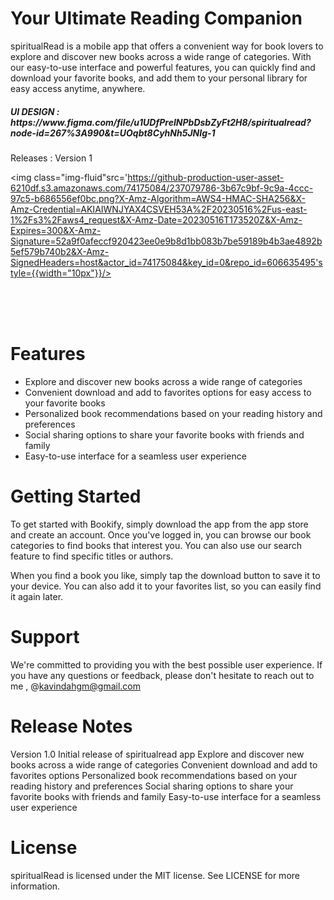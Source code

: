 # Your Ultimate Reading Companion <br>
spiritualRead is a mobile app that offers a convenient way for book lovers to explore and discover new books across a wide range of categories. With our easy-to-use interface and powerful features, you can quickly find and download your favorite books, and add them to your personal library for easy access anytime, anywhere.<br>
<h5>UI DESIGN :  https://www.figma.com/file/u1UDfPreINPbDsbZyFt2H8/spiritualread?node-id=267%3A990&t=UOqbt8CyhNh5JNIg-1 </h5> 
Releases : Version 1
<br>



<img class="img-fluid"src='https://github-production-user-asset-6210df.s3.amazonaws.com/74175084/237079786-3b67c9bf-9c9a-4ccc-97c5-b686556ef0bc.png?X-Amz-Algorithm=AWS4-HMAC-SHA256&X-Amz-Credential=AKIAIWNJYAX4CSVEH53A%2F20230516%2Fus-east-1%2Fs3%2Faws4_request&X-Amz-Date=20230516T173520Z&X-Amz-Expires=300&X-Amz-Signature=52a9f0afeccf920423ee0e9b8d1bb083b7be59189b4b3ae4892b5ef579b740b2&X-Amz-SignedHeaders=host&actor_id=74175084&key_id=0&repo_id=606635495'style={{width="10px"}}/>

<br>
<br>
<br>

# Features
  - Explore and discover new books across a wide range of categories
  - Convenient download and add to favorites options for easy access to your favorite   books
  - Personalized book recommendations based on your reading history and preferences
  - Social sharing options to share your favorite books with friends and family
  - Easy-to-use interface for a seamless user experience
# Getting Started
To get started with Bookify, simply download the app from the app store and create an account. Once you've logged in, you can browse our book categories to find books that interest you. You can also use our search feature to find specific titles or authors.

When you find a book you like, simply tap the download button to save it to your device. You can also add it to your favorites list, so you can easily find it again later.

# Support
We're committed to providing you with the best possible user experience. If you have any questions or feedback, please don't hesitate to reach out to me , @kavindahgm@gmail.com

# Release Notes
Version 1.0
Initial release of spiritualread app
Explore and discover new books across a wide range of categories
Convenient download and add to favorites options
Personalized book recommendations based on your reading history and preferences
Social sharing options to share your favorite books with friends and family
Easy-to-use interface for a seamless user experience
# License
spiritualRead is licensed under the MIT license. See LICENSE for more information.

<br>
<br>
<br>
<br>
<br>
<br>    